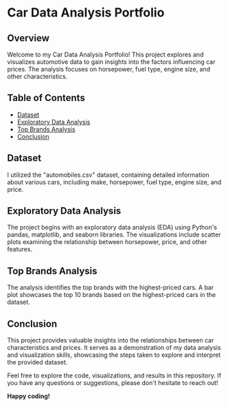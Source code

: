 # Car Data Analysis Portfolio

## Overview

Welcome to my Car Data Analysis Portfolio! This project explores and visualizes automotive data to gain insights into the factors influencing car prices. The analysis focuses on horsepower, fuel type, engine size, and other characteristics.

## Table of Contents

- [Dataset](#dataset)
- [Exploratory Data Analysis](#exploratory-data-analysis)
- [Top Brands Analysis](#top-brands-analysis)
- [Conclusion](#conclusion)

## Dataset

I utilized the "automobiles.csv" dataset, containing detailed information about various cars, including make, horsepower, fuel type, engine size, and price.

## Exploratory Data Analysis

The project begins with an exploratory data analysis (EDA) using Python's pandas, matplotlib, and seaborn libraries. The visualizations include scatter plots examining the relationship between horsepower, price, and other features.

## Top Brands Analysis

The analysis identifies the top brands with the highest-priced cars. A bar plot showcases the top 10 brands based on the highest-priced cars in the dataset.

## Conclusion

This project provides valuable insights into the relationships between car characteristics and prices. It serves as a demonstration of my data analysis and visualization skills, showcasing the steps taken to explore and interpret the provided dataset.

Feel free to explore the code, visualizations, and results in this repository. If you have any questions or suggestions, please don't hesitate to reach out!

**Happy coding!**
